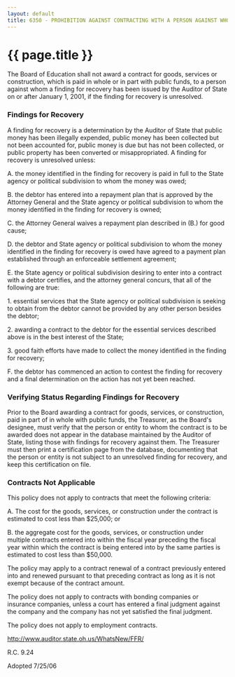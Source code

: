 ```yaml
---
layout: default
title: 6350 - PROHIBITION AGAINST CONTRACTING WITH A PERSON AGAINST WHOM AN UNRESOLVED FINDING FOR RECOVERY HAS BEEN ISSUED
---
```


{{ page.title }}
================

The Board of Education shall not award a contract for goods, services or
construction, which is paid in whole or in part with public funds, to a
person against whom a finding for recovery has been issued by the
Auditor of State on or after January 1, 2001, if the finding for
recovery is unresolved.

### Findings for Recovery

A finding for recovery is a determination by the Auditor of State that
public money has been illegally expended, public money has been
collected but not been accounted for, public money is due but has not
been collected, or public property has been converted or
misappropriated. A finding for recovery is unresolved unless:

A. the money identified in the finding for recovery is paid in full to
the State agency or political subdivision to whom the money was owed;

B. the debtor has entered into a repayment plan that is approved by the
Attorney General and the State agency or political subdivision to whom
the money identified in the finding for recovery is owned;

C. the Attorney General waives a repayment plan described in (B.) for
good cause;

D. the debtor and State agency or political subdivision to whom the
money identified in the finding for recovery is owed have agreed to a
payment plan established through an enforceable settlement agreement;

E. the State agency or political subdivision desiring to enter into a
contract with a debtor certifies, and the attorney general concurs, that
all of the following are true:

​1. essential services that the State agency or political subdivision is
seeking to obtain from the debtor cannot be provided by any other person
besides the debtor;

​2. awarding a contract to the debtor for the essential services
described above is in the best interest of the State;

​3. good faith efforts have made to collect the money identified in the
finding for recovery;

F. the debtor has commenced an action to contest the finding for
recovery and a final determination on the action has not yet been
reached.

### Verifying Status Regarding Findings for Recovery

Prior to the Board awarding a contract for goods, services, or
construction, paid in part of in whole with public funds, the Treasurer,
as the Board's designee, must verify that the person or entity to whom
the contract is to be awarded does not appear in the database maintained
by the Auditor of State, listing those with findings for recovery
against them. The Treasurer must then print a certification page from
the database, documenting that the person or entity is not subject to an
unresolved finding for recovery, and keep this certification on file.

### Contracts Not Applicable

This policy does not apply to contracts that meet the following
criteria:

A. The cost for the goods, services, or construction under the contract
is estimated to cost less than \$25,000; or

B. the aggregate cost for the goods, services, or construction under
multiple contracts entered into within the fiscal year preceding the
fiscal year within which the contract is being entered into by the same
parties is estimated to cost less than \$50,000.

The policy may apply to a contract renewal of a contract previously
entered into and renewed pursuant to that preceding contract as long as
it is not exempt because of the contract amount.

The policy does not apply to contracts with bonding companies or
insurance companies, unless a court has entered a final judgment against
the company and the company has not yet satisfied the final judgment.

The policy does not apply to employment contracts.

http://www.auditor.state.oh.us/WhatsNew/FFR/

R.C. 9.24

Adopted 7/25/06

